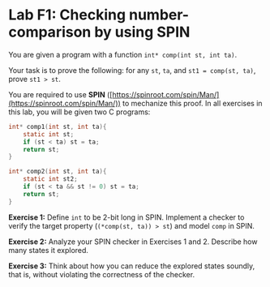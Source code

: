 Lab F1: Checking number-comparison by using SPIN
===

You are given a program with a function `int* comp(int st, int ta)`.

Your task is to prove the following: for any `st`, `ta`, and `st1 = comp(st, ta)`, prove `st1 > st`.

You are required to use **SPIN** ([https://spinroot.com/spin/Man/](https://spinroot.com/spin/Man/)) to mechanize this proof. In all exercises in this lab, you will be given two C programs:

```c
int* comp1(int st, int ta){
    static int st;
    if (st < ta) st = ta;
    return st;
}

int* comp2(int st, int ta){
    static int st2;
    if (st < ta && st != 0) st = ta;
    return st;
}
```

**Exercise 1:**
Define `int` to be 2-bit long in SPIN. Implement a checker to verify the target property (`(*comp(st, ta)) > st`) and model `comp` in SPIN.

**Exercise 2:**
Analyze your SPIN checker in Exercises 1 and 2. Describe how many states it explored.

**Exercise 3:**
Think about how you can reduce the explored states soundly, that is, without violating the correctness of the checker.


